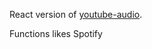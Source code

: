 React version of [youtube-audio](https://github.com/iSolutionJA/youtube-audio).

Functions likes Spotify